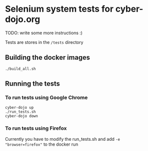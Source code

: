 # Selenium system tests for cyber-dojo.org

TODO: write some more instructions :)

Tests are stores in the ```/tests``` directory

## Building the docker images

```
./build_all.sh
```

## Running the tests

### To run tests using Google Chrome

```
cyber-dojo up
./run_tests.sh
cyber-dojo down
```

### To run tests using Firefox

Currently you have to modify the run_tests.sh and add ```-e "browser=firefox"``` to the docker run

